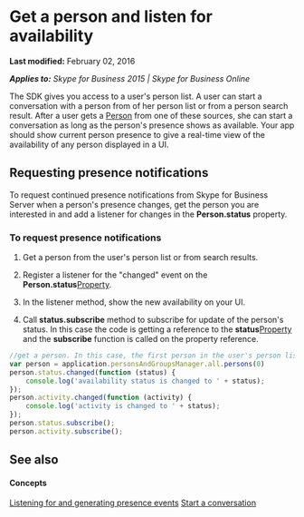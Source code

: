 
# Get a person and listen for availability

 **Last modified:** February 02, 2016

 _**Applies to:** Skype for Business 2015 | Skype for Business Online_

The SDK gives you access to a user's person list. A user can start a conversation with a person from of her person list or from a person search result. After a user gets a [Person](http://technet.microsoft.com/library/10e41c61-92ff-4bb0-a855-61d1ef231833%28Office.14%29.aspx) from one of these sources, she can start a conversation as long as the person's presence shows as available. Your app should show current person presence to give a real-time view of the availability of any person displayed in a UI.


## Requesting presence notifications

To request continued presence notifications from Skype for Business Server when a person's presence changes, get the person you are interested in and add a listener for changes in the  **Person.status** property.


### To request presence notifications


1. Get a person from the user's person list or from search results.
    
2. Register a listener for the "changed" event on the  **Person.status**[Property](http://technet.microsoft.com/library/75568de9-0173-45cf-a0ce-ba1e5b0da7d9%28Office.14%29.aspx).
    
3. In the listener method, show the new availability on your UI.
    
4. Call  **status.subscribe** method to subscribe for update of the person's status. In this case the code is getting a reference to the **status**[Property](http://technet.microsoft.com/library/75568de9-0173-45cf-a0ce-ba1e5b0da7d9%28Office.14%29.aspx) and the **subscribe** function is called on the property reference.
    

```js
//get a person. In this case, the first person in the user's person list   
var person = application.personsAndGroupsManager.all.persons(0)
person.status.changed(function (status) {
    console.log('availability status is changed to ' + status);
});
person.activity.changed(function (activity) {
    console.log('activity is changed to ' + status);
});
person.status.subscribe();
person.activity.subscribe();
```


## See also


#### Concepts


[Listening for and generating presence events]( /PresenceEvents.md)
[Start a conversation]( /StartConversation.md)
